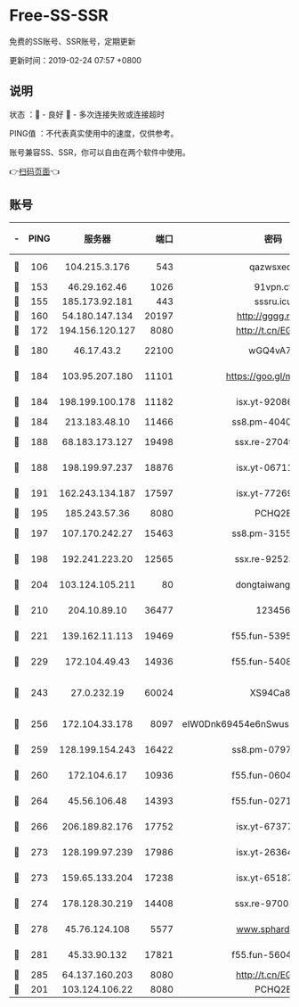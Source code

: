 # Free-SS-SSR

免费的SS账号、SSR账号，定期更新

更新时间：2019-02-24 07:57 +0800

## 说明

状态     ：🙂 - 良好 🙁 - 多次连接失败或连接超时

PING值   ：不代表真实使用中的速度，仅供参考。

账号兼容SS、SSR，你可以自由在两个软件中使用。

👉[扫码页面](https://liesauer.github.io/free-ss-ssr.github.io/)👈

## 账号

|-|PING|服务器|端口|密码|加密方式|区域|
|:----:|:----:|:-----:|-----:|:----:|:----:|:----:|
|🙂|106|104.215.3.176|543|qazwsxedc|aes-256-gcm|JP|
|🙂|153|46.29.162.46|1026|91vpn.cf|rc4-md5|RU|
|🙂|155|185.173.92.181|443|sssru.icu|rc4-md5|RU|
|🙂|160|54.180.147.134|20197|http://gggg.rocks|chacha20|KR|
|🙂|172|194.156.120.127|8080|http://t.cn/EGJIyrl|rc4-md5|RU|
|🙂|180|46.17.43.2|22100|wGQ4vA7D|aes-256-gcm|RU|
|🙂|184|103.95.207.180|11101|https://goo.gl/m1zu1p|chacha20-ietf|CN|
|🙂|184|198.199.100.178|11182|isx.yt-92086037|aes-256-cfb|US|
|🙂|184|213.183.48.10|11466|ss8.pm-40405926|rc4-md5|RU|
|🙂|188|68.183.173.127|19498|ssx.re-27049875|aes-256-cfb|US|
|🙂|188|198.199.97.237|18876|isx.yt-06711151|aes-256-cfb|US|
|🙂|191|162.243.134.187|17597|isx.yt-77269149|aes-256-cfb|US|
|🙂|195|185.243.57.36|8080|PCHQ2E|rc4-md5|US|
|🙂|197|107.170.242.27|15463|ss8.pm-31553028|aes-256-cfb|US|
|🙂|198|192.241.223.20|12565|ssx.re-92523210|aes-256-cfb|US|
|🙂|204|103.124.105.211|80|dongtaiwang.com|aes-256-cfb|US|
|🙂|210|204.10.89.10|36477|123456|aes-256-cfb|US|
|🙂|221|139.162.11.113|19469|f55.fun-53953321|aes-256-cfb|SG|
|🙂|229|172.104.49.43|14936|f55.fun-54084104|aes-256-cfb|SG|
|🙂|243|27.0.232.19|60024|XS94Ca8K|xchacha20-ietf-poly1305|HK|
|🙂|256|172.104.33.178|8097|eIW0Dnk69454e6nSwuspv9DmS201tQ0D|aes-256-cfb|SG|
|🙂|259|128.199.154.243|16422|ss8.pm-07972261|aes-256-cfb|SG|
|🙂|260|172.104.6.17|10936|f55.fun-06041209|aes-256-cfb|US|
|🙂|264|45.56.106.48|14393|f55.fun-02711157|aes-256-cfb|US|
|🙂|266|206.189.82.176|17752|isx.yt-67377098|aes-256-cfb|SG|
|🙂|273|128.199.97.239|17986|isx.yt-26364145|aes-256-cfb|SG|
|🙂|273|159.65.133.204|17238|isx.yt-65187427|aes-256-cfb|SG|
|🙂|274|178.128.30.219|14408|ssx.re-97001746|aes-256-cfb|SG|
|🙂|278|45.76.124.108|5577|www.sphard.com|aes-256-cfb|AU|
|🙂|281|45.33.90.132|17821|f55.fun-56045403|aes-256-cfb|US|
|🙂|285|64.137.160.203|8080|http://t.cn/EGJIyrl|rc4-md5|CA|
|🙁|201|103.124.106.22|8080|PCHQ2E|rc4-md5|US|
